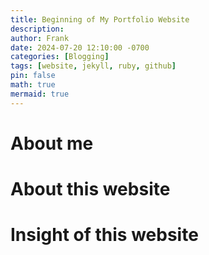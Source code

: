 ```yaml
---
title: Beginning of My Portfolio Website
description:
author: Frank
date: 2024-07-20 12:10:00 -0700
categories: [Blogging]
tags: [website, jekyll, ruby, github]
pin: false
math: true
mermaid: true
---
```


# About me

# About this website

# Insight of this website
